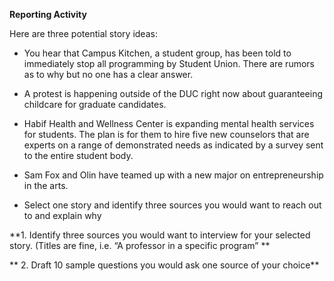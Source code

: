 ﻿**Reporting Activity** 

Here are three potential story ideas:


 * You hear that Campus Kitchen, a student group, has been told to immediately stop all programming by Student Union. There are rumors as to why but no one has a clear answer. 


* A protest is happening outside of the DUC right now about guaranteeing childcare for graduate candidates. 


* Habif Health and Wellness Center is expanding mental health services for students. The plan is for them to hire five new counselors that are experts on a range of demonstrated needs as indicated by a survey sent to the entire student body. 


* Sam Fox and Olin have teamed up with a new major on entrepreneurship in the arts. 


* Select one story and identify three sources you would want to reach out to and explain why


**1. Identify three sources you would want to interview for your selected story. (Titles are fine, i.e. “A professor in a specific program” **  

** 2. Draft 10 sample questions you would ask one source of your choice**
